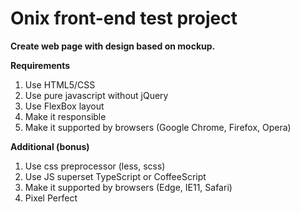 # Onix front-end test project

**Create web page with design based on mockup.**

**Requirements**
1. Use HTML5/CSS
2. Use pure javascript without jQuery
3. Use FlexBox layout 
4. Make it responsible 
5. Make it supported by browsers (Google Chrome, Firefox, Opera)

**Additional (bonus)**
1. Use css preprocessor (less, scss)
2. Use JS superset TypeScript or CoffeeScript
3. Make it supported by browsers (Edge, IE11, Safari)
4. Pixel Perfect